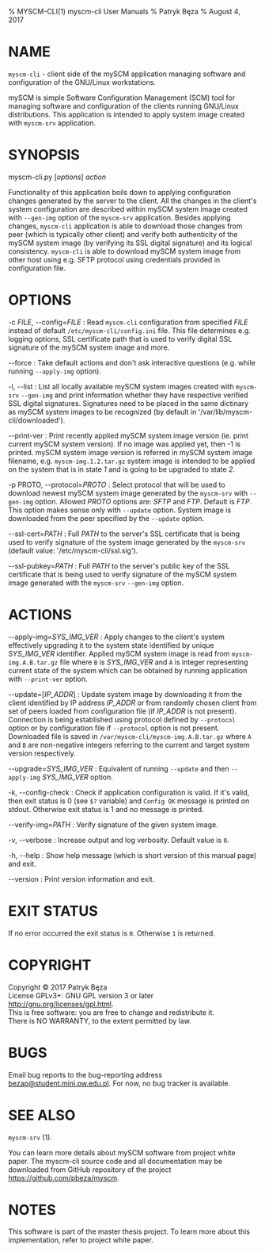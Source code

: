 % MYSCM-CLI(1) myscm-cli User Manuals
% Patryk Bęza
% August 4, 2017

# NAME

`myscm-cli` - client side of the mySCM application managing software and
configuration of the GNU/Linux workstations.

mySCM is simple Software Configuration Management (SCM) tool for managing
software and configuration of the clients running GNU/Linux distributions.
This application is intended to apply system image created with `myscm-srv`
application.

# SYNOPSIS

myscm-cli.py [*options*] *action*

Functionality of this application boils down to applying configuration changes
generated by the server to the client.  All the changes in the client's system
configuration are described within mySCM system image created with `--gen-img`
option of the `myscm-srv` application.  Besides applying changes, `myscm-cli`
application is able to download those changes from peer (which is typically
other client) and verify both authenticity of the mySCM system image (by
verifying its SSL digital signature) and its logical consistency.  `myscm-cli`
is able to download mySCM system image from other host using e.g. SFTP protocol
using credentials provided in configuration file.

# OPTIONS

-c *FILE*, \--config=*FILE*
:   Read `myscm-cli` configuration from specified *FILE* instead of default
    `/etc/myscm-cli/config.ini` file.  This file determines e.g. logging
    options, SSL certificate path that is used to verify digital SSL signature
    of the mySCM system image and more.

\--force
:   Take default actions and don't ask interactive questions (e.g. while
    running `--apply-img` option).

-l, \--list
:   List all locally available mySCM system images created with `myscm-srv`
    `--gen-img` and print information whether they have respective verified SSL
    digital signatures.  Signatures need to be placed in the same dictinary as
    mySCM system images to be recognized (by default in
    '/var/lib/myscm-cli/downloaded').

\--print-ver
:   Print recently applied mySCM system image version (ie. print current mySCM
    system version).  If no image was applied yet, then -1 is printed.  mySCM
    system image version is referred in mySCM system image filename, e.g.
    `myscm-img.1.2.tar.gz` system image is intended to be applied on the system
    that is in state *1* and is going to be upgraded to state *2*.

-p PROTO, \--protocol=*PROTO*
:   Select protocol that will be used to download newest mySCM system image
    generated by the `myscm-srv` with `--gen-img` option.  Allowed *PROTO*
    options are: *SFTP* and *FTP*.  Default is *FTP*.  This option makes sense
    only with `--update` option.  System image is downloaded from the peer
    specified by the `--update` option.

\--ssl-cert=*PATH*
:   Full *PATH* to the server's SSL certificate that is being used to verify
    signature of the system image generated by the `myscm-srv` (default value:
    '/etc/myscm-cli/ssl.sig').

\--ssl-pubkey=*PATH*
:   Full *PATH* to the server's public key of the SSL certificate that is being
    used to verify signature of the mySCM system image generated with the
    `myscm-srv` `--gen-img` option.

# ACTIONS

\--apply-img=*SYS_IMG_VER*
:   Apply changes to the client's system effectively upgrading it to the system
    state identified by unique *SYS_IMG_VER* identifier.  Applied mySCM system
    image is read from `myscm-img.A.B.tar.gz` file where `B` is *SYS_IMG_VER*
    and `A` is integer representing current state of the system which can be
    obtained by running application with `--print-ver` option.

\--update=[*IP_ADDR*]
:   Update system image by downloading it from the client identified by IP
    address *IP_ADDR* or from randomly chosen client from set of peers loaded
    from configuration file (if *IP_ADDR* is not present).  Connection is being
    established using protocol defined by `--protocol` option or by
    configuration file if `--protocol` option is not present.  Downloaded file
    is saved in `/var/myscm-cli/myscm-img.A.B.tar.gz` where `A` and `B` are
    non-negative integers referring to the current and target system version
    respectively.

\--upgrade=*SYS_IMG_VER*
:   Equivalent of running `--update` and then `--apply-img` *SYS_IMG_VER*
    option.

-k, \--config-check
:   Check if application configuration is valid.  If it's valid, then exit
    status is 0 (see `$?` variable) and `Config OK` message is printed on
    stdout.  Otherwise exit status is 1 and no message is printed.

\--verify-img=*PATH*
:   Verify signature of the given system image.

-v, \--verbose
:   Increase output and log verbosity.  Default value is `0`.

-h, \--help
:   Show help message (which is short version of this manual page) and exit.

\--version
:   Print version information and exit.

# EXIT STATUS

If no error occurred the exit status is `0`.  Otherwise `1` is returned.

# COPYRIGHT

Copyright © 2017 Patryk Bęza  
License GPLv3+: GNU GPL version 3 or later <http://gnu.org/licenses/gpl.html>.  
This is free software: you are free to change and redistribute it.  
There is NO WARRANTY, to the extent permitted by law.

# BUGS

Email bug reports to the bug-reporting address <bezap@student.mini.pw.edu.pl>.
For now, no bug tracker is available.

# SEE ALSO

`myscm-srv` (1).

You can learn more details about mySCM software from project white paper.  The
myscm-cli source code and all documentation may be downloaded from GitHub
repository of the project <https://github.com/pbeza/myscm>.

# NOTES

This software is part of the master thesis project.  To learn more about this
implementation, refer to project white paper.
